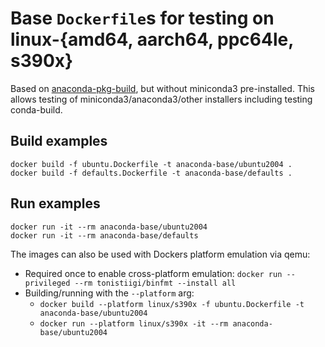# Base `Dockerfile`s for testing on linux-{amd64, aarch64, ppc64le, s390x}

Based on [anaconda-pkg-build](https://github.com/ContinuumIO/docker-images/blob/master/anaconda-pkg-build/linux/Dockerfile), but without miniconda3 pre-installed. This allows testing of miniconda3/anaconda3/other installers including testing conda-build.


## Build examples

```
docker build -f ubuntu.Dockerfile -t anaconda-base/ubuntu2004 .
docker build -f defaults.Dockerfile -t anaconda-base/defaults .
```

## Run examples

```
docker run -it --rm anaconda-base/ubuntu2004
docker run -it --rm anaconda-base/defaults
```

The images can also be used with Dockers platform emulation via qemu:

* Required once to enable cross-platform emulation: `docker run --privileged --rm tonistiigi/binfmt --install all`
* Building/running with the `--platform` arg:
    * `docker build --platform linux/s390x -f ubuntu.Dockerfile -t anaconda-base/ubuntu2004`
    * `docker run --platform linux/s390x -it --rm anaconda-base/ubuntu2004`
